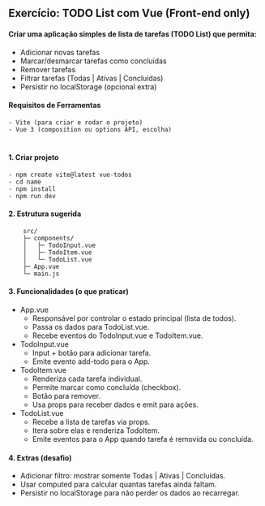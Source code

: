 ## Exercício: TODO List com Vue (Front-end only)
#### Criar uma aplicação simples de lista de tarefas (TODO List) que permita:
- Adicionar novas tarefas
- Marcar/desmarcar tarefas como concluídas
- Remover tarefas
- Filtrar tarefas (Todas | Ativas | Concluídas)
- Persistir no localStorage (opcional extra)

#### Requisitos de Ferramentas
	- Vite (para criar e rodar o projeto)
	- Vue 3 (composition ou options API, escolha)
#
#### 1. Criar projeto
	- npm create vite@latest vue-todos
	- cd name
	- npm install
	- npm run dev

#### 2. Estrutura sugerida
```
	src/
 	├─ components/
 	│   ├─ TodoInput.vue
 	│   ├─ TodoItem.vue
 	│   └─ TodoList.vue
 	├─ App.vue
 	└─ main.js
```

#### 3. Funcionalidades (o que praticar)

- App.vue
    - Responsável por controlar o estado principal (lista de todos).
    - Passa os dados para TodoList.vue.
    - Recebe eventos do TodoInput.vue e TodoItem.vue.
- TodoInput.vue
    - Input + botão para adicionar tarefa.
    - Emite evento add-todo para o App.
- TodoItem.vue
    - Renderiza cada tarefa individual.
    - Permite marcar como concluída (checkbox).
    - Botão para remover.
    - Usa props para receber dados e emit para ações.
- TodoList.vue
    - Recebe a lista de tarefas via props.
    - Itera sobre elas e renderiza TodoItem.
    - Emite eventos para o App quando tarefa é removida ou concluída.

#### 4. Extras (desafio)
- Adicionar filtro: mostrar somente Todas | Ativas | Concluídas.
- Usar computed para calcular quantas tarefas ainda faltam.
- Persistir no localStorage para não perder os dados ao recarregar.
